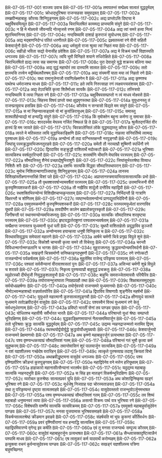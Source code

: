 BR-07-05-117-001	सञ्जय उवाच
BR-07-05-117-001a	तमापतन्तं सम्प्रेक्ष्य सात्वतं युद्धदुर्मदम्
BR-07-05-117-001c	क्रोधाद्भूरिश्रवा राजन्सहसा समुपाद्रवत्
BR-07-05-117-002a	तमब्रवीन्महाबाहुः कौरव्यः शिनिपुङ्गवम्
BR-07-05-117-002c	अद्य प्राप्तोऽसि दिष्ट्या मे चक्षुर्विषयमित्युत
BR-07-05-117-003a	चिराभिलषितं काममद्य प्राप्स्यामि संयुगे
BR-07-05-117-003c	न हि मे मोक्ष्यसे जीवन्यदि नोत्सृजसे रणम्
BR-07-05-117-004a	अद्य त्वां समरे हत्वा नित्यं शूराभिमानिनम्
BR-07-05-117-004c	नन्दयिष्यामि दाशार्ह कुरुराजं सुयोधनम्
BR-07-05-117-005a	अद्य मद्बाणनिर्दग्धं पतितं धरणीतले
BR-07-05-117-005c	द्रक्ष्यतस्त्वां रणे वीरौ सहितौ केशवार्जुनौ
BR-07-05-117-006a	अद्य धर्मसुतो राजा श्रुत्वा त्वां निहतं मया
BR-07-05-117-006c	सव्रीडो भविता सद्यो येनासीह प्रवेशितः
BR-07-05-117-007a	अद्य मे विक्रमं पार्थो विज्ञास्यति धनञ्जयः
BR-07-05-117-007c	त्वयि भूमौ विनिहते शयाने रुधिरोक्षिते
BR-07-05-117-008a	चिराभिलषितो ह्यद्य त्वया सह समागमः
BR-07-05-117-008c	पुरा देवासुरे युद्धे शक्रस्य बलिना यथा
BR-07-05-117-009a	अद्य युद्धं महाघोरं तव दास्यामि सात्वत
BR-07-05-117-009c	ततो ज्ञास्यसि तत्त्वेन मद्वीर्यबलपौरुषम्
BR-07-05-117-010a	अद्य संयमनीं याता मया त्वं निहतो रणे
BR-07-05-117-010c	यथा रामानुजेनाजौ रावणिर्लक्ष्मणेन वै
BR-07-05-117-011a	अद्य कृष्णश्च पार्थश्च धर्मराजश्च माधव
BR-07-05-117-011c	हते त्वयि निरुत्साहा रणं त्यक्ष्यन्त्यसंशयम्
BR-07-05-117-012a	अद्य तेऽपचितिं कृत्वा शितैर्माधव सायकैः
BR-07-05-117-012c	तत्स्त्रियो नन्दयिष्यामि ये त्वया निहता रणे
BR-07-05-117-013a	चक्षुर्विषयसम्प्राप्तो न त्वं माधव मोक्ष्यसे
BR-07-05-117-013c	सिंहस्य विषयं प्राप्तो यथा क्षुद्रमृगस्तथा
BR-07-05-117-014a	युयुधानस्तु तं राजन्प्रत्युवाच हसन्निव
BR-07-05-117-014c	कौरवेय न सन्त्रासो विद्यते मम संयुगे
BR-07-05-117-015a	स मां निहन्यात्सङ्ग्रामे यो मां कुर्यान्निरायुधम्
BR-07-05-117-015c	समास्तु शाश्वतीर्हन्याद्यो मां हन्याद्धि संयुगे
BR-07-05-117-016a	किं मृषोक्तेन बहुना कर्मणा तु समाचर
BR-07-05-117-016c	शारदस्येव मेघस्य गर्जितं निष्फलं हि ते
BR-07-05-117-017a	श्रुत्वैतद्गर्जितं वीर हास्यं हि मम जायते
BR-07-05-117-017c	चिरकालेप्सितं लोके युद्धमद्यास्तु कौरव
BR-07-05-117-018a	त्वरते मे मतिस्तात त्वयि युद्धाभिकाङ्क्षिणि
BR-07-05-117-018c	नाहत्वा संनिवर्तिष्ये त्वामद्य पुरुषाधम
BR-07-05-117-019a	अन्योन्यं तौ तदा वाग्भिस्तक्षन्तौ नरपुङ्गवौ
BR-07-05-117-019c	जिघांसू परमक्रुद्धावभिजघ्नतुराहवे
BR-07-05-117-020a	समेतौ तौ नरव्याघ्रौ शुष्मिणौ स्पर्धिनौ रणे
BR-07-05-117-020c	द्विरदाविव सङ्क्रुद्धौ वाशितार्थे मदोत्कटौ
BR-07-05-117-021a	भूरिश्रवाः सात्यकिश्च ववर्षतुररिन्दमौ
BR-07-05-117-021c	शरवर्षाणि भीमानि मेघाविव परस्परम्
BR-07-05-117-022a	सौमदत्तिस्तु शैनेयं प्रच्छाद्येषुभिराशुगैः
BR-07-05-117-022c	जिघांसुर्भरतश्रेष्ठ विव्याध निशितैः शरैः
BR-07-05-117-023a	दशभिः सात्यकिं विद्ध्वा सौमदत्तिरथापरान्
BR-07-05-117-023c	मुमोच निशितान्बाणाञ्जिघांसुः शिनिपुङ्गवम्
BR-07-05-117-024a	तानस्य विशिखांस्तीक्ष्णानन्तरिक्षे विशां पते
BR-07-05-117-024c	अप्राप्तानस्त्रमायाभिरग्रसत्सात्यकिः प्रभो
BR-07-05-117-025a	तौ पृथक्शरवर्षाभ्यामवर्षेतां परस्परम्
BR-07-05-117-025c	उत्तमाभिजनौ वीरौ कुरुवृष्णियशस्करौ
BR-07-05-117-026a	तौ नखैरिव शार्दूलौ दन्तैरिव महाद्विपौ
BR-07-05-117-026c	रथशक्तिभिरन्योन्यं विशिखैश्चाप्यकृन्तताम्
BR-07-05-117-027a	निर्भिदन्तौ हि गात्राणि विक्षरन्तौ च शोणितम्
BR-07-05-117-027c	व्यष्टम्भयेतामन्योन्यं प्राणद्यूताभिदेविनौ
BR-07-05-117-028a	एवमुत्तमकर्माणौ कुरुवृष्णियशस्करौ
BR-07-05-117-028c	परस्परमयुध्येतां वारणाविव यूथपौ
BR-07-05-117-029a	तावदीर्घेण कालेन ब्रह्मलोकपुरस्कृतौ
BR-07-05-117-029c	जिगीषन्तौ परं स्थानमन्योन्यमभिजघ्नतुः
BR-07-05-117-030a	सात्यकिः सौमदत्तिश्च शरवृष्ट्या परस्परम्
BR-07-05-117-030c	हृष्टवद्धार्तराष्ट्राणां पश्यतामभ्यवर्षताम्
BR-07-05-117-031a	सम्प्रैक्षन्त जनास्तत्र युध्यमानौ युधां पती
BR-07-05-117-031c	यूथपौ वाशिताहेतोः प्रयुद्धाविव कुञ्जरौ
BR-07-05-117-032a	अन्योन्यस्य हयान्हत्वा धनुषी विनिकृत्य च
BR-07-05-117-032c	विरथावसियुद्धाय समेयातां महारणे
BR-07-05-117-033a	आर्षभे चर्मणी चित्रे प्रगृह्य विपुले शुभे
BR-07-05-117-033c	विकोशौ चाप्यसी कृत्वा समरे तौ विचेरतुः
BR-07-05-117-034a	चरन्तौ विविधान्मार्गान्मण्डलानि च भागशः
BR-07-05-117-034c	मुहुराजघ्नतुः क्रुद्धावन्योन्यमरिमर्दनौ
BR-07-05-117-035a	सखड्गौ चित्रवर्माणौ सनिष्काङ्गदभूषणौ
BR-07-05-117-035c	रणे रणोत्कटौ राजन्नन्योन्यं पर्यकर्षताम्
BR-07-05-117-036a	मुहूर्तमिव राजेन्द्र परिकृष्य परस्परम्
BR-07-05-117-036c	पश्यतां सर्वसैन्यानां वीरावाश्वसतां पुनः
BR-07-05-117-037a	असिभ्यां चर्मणी शुभ्रे विपुले च शरावरे
BR-07-05-117-037c	निकृत्य पुरुषव्याघ्रौ बाहुयुद्धं प्रचक्रतुः
BR-07-05-117-038a	व्यूढोरस्कौ दीर्घभुजौ नियुद्धकुशलावुभौ
BR-07-05-117-038c	बाहुभिः समसज्जेतामायसैः परिघैरिव
BR-07-05-117-039a	तयोरासन्भुजाघाता निग्रहप्रग्रहौ तथा
BR-07-05-117-039c	शिक्षाबलसमुद्भूताः सर्वयोधप्रहर्षणाः
BR-07-05-117-040a	तयोर्नृवरयो राजन्समरे युध्यमानयोः
BR-07-05-117-040c	भीमोऽभवन्महाशब्दो वज्रपर्वतयोरिव
BR-07-05-117-041a	द्विपाविव विषाणाग्रैः शृङ्गैरिव महर्षभौ
BR-07-05-117-041c	युयुधाते महात्मानौ कुरुसात्वतपुङ्गवौ
BR-07-05-117-042a	क्षीणायुधे सात्वते युध्यमाने ततोऽब्रवीदर्जुनं वासुदेवः
BR-07-05-117-042c	पश्यस्वैनं विरथं युध्यमानं रणे केतुं सर्वधनुर्धराणाम्
BR-07-05-117-043a	प्रविष्टो भारतीं सेनां तव पाण्डव पृष्ठतः
BR-07-05-117-043c	योधितश्च महावीर्यैः सर्वैर्भारत भारतैः
BR-07-05-117-044a	परिश्रान्तो युधां श्रेष्ठः सम्प्राप्तो भूरिदक्षिणम्
BR-07-05-117-044c	युद्धकाङ्क्षिणमायान्तं नैतत्सममिवार्जुन
BR-07-05-117-045a	ततो भूरिश्रवाः क्रुद्धः सात्यकिं युद्धदुर्मदम्
BR-07-05-117-045c	उद्यम्य न्यहनद्राजन्मत्तो मत्तमिव द्विपम्
BR-07-05-117-046a	रथस्थयोर्द्वयोर्युद्धे क्रुद्धयोर्योधमुख्ययोः
BR-07-05-117-046c	केशवार्जुनयो राजन्समरे प्रेक्षमाणयोः
BR-07-05-117-047a	अथ कृष्णो महाबाहुरर्जुनं प्रत्यभाषत
BR-07-05-117-047c	पश्य वृष्ण्यन्धकव्याघ्रं सौमदत्तिवशं गतम्
BR-07-05-117-048a	परिश्रान्तं गतं भूमौ कृत्वा कर्म सुदुष्करम्
BR-07-05-117-048c	तवान्तेवासिनं शूरं पालयार्जुन सात्यकिम्
BR-07-05-117-049a	न वशं यज्ञशीलस्य गच्छेदेष वरारिहन्
BR-07-05-117-049c	त्वत्कृते पुरुषव्याघ्र तदाशु क्रियतां विभो
BR-07-05-117-050a	अथाब्रवीद्धृष्टमना वासुदेवं धनञ्जयः
BR-07-05-117-050c	पश्य वृष्णिप्रवीरेण क्रीडन्तं कुरुपुङ्गवम्
BR-07-05-117-050e	महाद्विपेनेव वने मत्तेन हरियूथपम्
BR-07-05-117-051a	हाहाकारो महानासीत्सैन्यानां भरतर्षभ
BR-07-05-117-051c	यदुद्यम्य महाबाहुः सात्यकिं न्यहनद्भुवि
BR-07-05-117-052a	स सिंह इव मातङ्गं विकर्षन्भूरिदक्षिणः
BR-07-05-117-052c	व्यरोचत कुरुश्रेष्ठः सात्वतप्रवरं युधि
BR-07-05-117-053a	अथ कोशाद्विनिष्कृष्य खड्गं भूरिश्रवा रणे
BR-07-05-117-053c	मूर्धजेषु निजग्राह पदा चोरस्यताडयत्
BR-07-05-117-054a	तथा तु परिकृष्यन्तं दृष्ट्वा सात्वतमाहवे
BR-07-05-117-054c	वासुदेवस्ततो राजन्भूयोऽर्जुनमभाषत
BR-07-05-117-055a	पश्य वृष्ण्यन्धकव्याघ्रं सौमदत्तिवशं गतम्
BR-07-05-117-055c	तव शिष्यं महाबाहो धनुष्यनवरं त्वया
BR-07-05-117-056a	असत्यो विक्रमः पार्थ यत्र भूरिश्रवा रणे
BR-07-05-117-056c	विशेषयति वार्ष्णेयं सात्यकिं सत्यविक्रमम्
BR-07-05-117-057a	एवमुक्तो महाबाहुर्वासुदेवेन पाण्डवः
BR-07-05-117-057c	मनसा पूजयामास भूरिश्रवसमाहवे
BR-07-05-117-058a	विकर्षन्सात्वतश्रेष्ठं क्रीडमान इवाहवे
BR-07-05-117-058c	संहर्षयति मां भूयः कुरूणां कीर्तिवर्धनः
BR-07-05-117-059a	प्रवरं वृष्णिवीराणां यन्न हन्याद्धि सात्यकिम्
BR-07-05-117-059c	महाद्विपमिवारण्ये मृगेन्द्र इव कर्षति
BR-07-05-117-060a	एवं तु मनसा राजन्पार्थः सम्पूज्य कौरवम्
BR-07-05-117-060c	वासुदेवं महाबाहुरर्जुनः प्रत्यभाषत
BR-07-05-117-061a	सैन्धवासक्तदृष्टित्वान्नैनं पश्यामि माधव
BR-07-05-117-061c	एष त्वसुकरं कर्म यादवार्थे करोम्यहम्
BR-07-05-117-062a	इत्युक्त्वा वचनं कुर्वन्वासुदेवस्य पाण्डवः
BR-07-05-117-062c	सखड्गं यज्ञशीलस्य पत्रिणा बाहुमच्छिनत्
